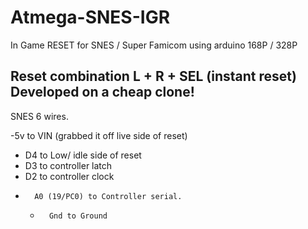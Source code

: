 # Atmega-SNES-IGR
In Game RESET for SNES / Super Famicom using arduino 168P / 328P

## **Reset combination L + R + SEL (instant reset)** Developed on a cheap clone!

SNES 6 wires. 

-5v to VIN (grabbed it off live side of reset)
-  D4 to Low/ idle side of reset
 -   D3 to controller latch
  -    D2 to controller clock
   -       A0 (19/PC0) to Controller serial.
      -       Gnd to Ground
